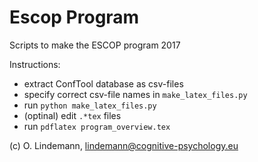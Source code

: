 # Escop Program

Scripts to make the ESCOP program 2017


Instructions:
* extract ConfTool database as csv-files
* specify correct csv-file names in `make_latex_files.py`
* run `python make_latex_files.py`
* (optinal) edit ``.*tex`` files
* run ``pdflatex program_overview.tex``



(c) O. Lindemann, lindemann@cognitive-psychology.eu
